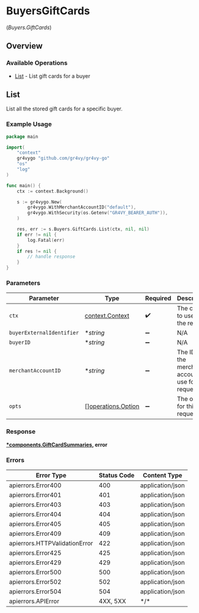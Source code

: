 # BuyersGiftCards
(*Buyers.GiftCards*)

## Overview

### Available Operations

* [List](#list) - List gift cards for a buyer

## List

List all the stored gift cards for a specific buyer.

### Example Usage

<!-- UsageSnippet language="go" operationID="list_buyer_gift_cards" method="get" path="/buyers/gift-cards" -->
```go
package main

import(
	"context"
	gr4vygo "github.com/gr4vy/gr4vy-go"
	"os"
	"log"
)

func main() {
    ctx := context.Background()

    s := gr4vygo.New(
        gr4vygo.WithMerchantAccountID("default"),
        gr4vygo.WithSecurity(os.Getenv("GR4VY_BEARER_AUTH")),
    )

    res, err := s.Buyers.GiftCards.List(ctx, nil, nil)
    if err != nil {
        log.Fatal(err)
    }
    if res != nil {
        // handle response
    }
}
```

### Parameters

| Parameter                                                | Type                                                     | Required                                                 | Description                                              |
| -------------------------------------------------------- | -------------------------------------------------------- | -------------------------------------------------------- | -------------------------------------------------------- |
| `ctx`                                                    | [context.Context](https://pkg.go.dev/context#Context)    | :heavy_check_mark:                                       | The context to use for the request.                      |
| `buyerExternalIdentifier`                                | **string*                                                | :heavy_minus_sign:                                       | N/A                                                      |
| `buyerID`                                                | **string*                                                | :heavy_minus_sign:                                       | N/A                                                      |
| `merchantAccountID`                                      | **string*                                                | :heavy_minus_sign:                                       | The ID of the merchant account to use for this request.  |
| `opts`                                                   | [][operations.Option](../../models/operations/option.md) | :heavy_minus_sign:                                       | The options for this request.                            |

### Response

**[*components.GiftCardSummaries](../../models/components/giftcardsummaries.md), error**

### Errors

| Error Type                    | Status Code                   | Content Type                  |
| ----------------------------- | ----------------------------- | ----------------------------- |
| apierrors.Error400            | 400                           | application/json              |
| apierrors.Error401            | 401                           | application/json              |
| apierrors.Error403            | 403                           | application/json              |
| apierrors.Error404            | 404                           | application/json              |
| apierrors.Error405            | 405                           | application/json              |
| apierrors.Error409            | 409                           | application/json              |
| apierrors.HTTPValidationError | 422                           | application/json              |
| apierrors.Error425            | 425                           | application/json              |
| apierrors.Error429            | 429                           | application/json              |
| apierrors.Error500            | 500                           | application/json              |
| apierrors.Error502            | 502                           | application/json              |
| apierrors.Error504            | 504                           | application/json              |
| apierrors.APIError            | 4XX, 5XX                      | \*/\*                         |